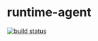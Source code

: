 # runtime-agent

[![build status](https://gitlab.com/runtime-hq/runtime-agent/badges/master/pipeline.svg)](https://gitlab.com/runtime-hq/runtime-agent/commits/master)
